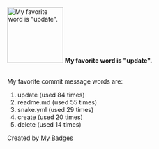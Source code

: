 <img src="https://my-badges.github.io/my-badges/favorite-word.png" alt="My favorite word is &quot;update&quot;." title="My favorite word is &quot;update&quot;." width="128">
<strong>My favorite word is &quot;update&quot;.</strong>
<br><br>

My favorite commit message words are:

1. update (used 84 times)
2. readme.md (used 55 times)
3. snake.yml (used 29 times)
4. create (used 20 times)
5. delete (used 14 times)


Created by <a href="https://github.com/my-badges/my-badges">My Badges</a>